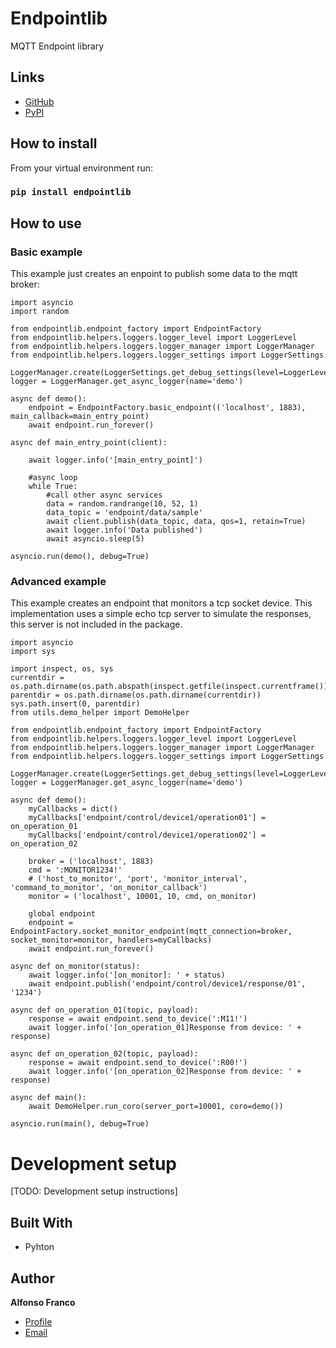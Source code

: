 <h1 align="left">Endpointlib</h1>

<p align="left">MQTT Endpoint library</p>

## Links

- [GitHub](https://github.com/afranco-astro/endpoint-lib "GitHub Repository")
- [PyPI](https://pypi.org/project/endpointlib "PyPI Project")

## How to install

From your virtual environment run:

### `pip install endpointlib`

## How to use

### Basic example

This example just creates an enpoint to publish some data to the mqtt broker:

    import asyncio
    import random

    from endpointlib.endpoint_factory import EndpointFactory
    from endpointlib.helpers.loggers.logger_level import LoggerLevel
    from endpointlib.helpers.loggers.logger_manager import LoggerManager
    from endpointlib.helpers.loggers.logger_settings import LoggerSettings

    LoggerManager.create(LoggerSettings.get_debug_settings(level=LoggerLevel.INFO))
    logger = LoggerManager.get_async_logger(name='demo')

    async def demo():
        endpoint = EndpointFactory.basic_endpoint(('localhost', 1883), main_callback=main_entry_point)
        await endpoint.run_forever()

    async def main_entry_point(client):

        await logger.info('[main_entry_point]')

        #async loop
        while True:
            #call other async services
            data = random.randrange(10, 52, 1)
            data_topic = 'endpoint/data/sample'
            await client.publish(data_topic, data, qos=1, retain=True)
            await logger.info('Data published')
            await asyncio.sleep(5)

    asyncio.run(demo(), debug=True)

### Advanced example

This example creates an endpoint that monitors a tcp socket device. This implementation uses a simple echo tcp server to simulate the responses, this server is not included in the package.

    import asyncio
    import sys

    import inspect, os, sys
    currentdir = os.path.dirname(os.path.abspath(inspect.getfile(inspect.currentframe())))
    parentdir = os.path.dirname(os.path.dirname(currentdir))
    sys.path.insert(0, parentdir)
    from utils.demo_helper import DemoHelper

    from endpointlib.endpoint_factory import EndpointFactory
    from endpointlib.helpers.loggers.logger_level import LoggerLevel
    from endpointlib.helpers.loggers.logger_manager import LoggerManager
    from endpointlib.helpers.loggers.logger_settings import LoggerSettings

    LoggerManager.create(LoggerSettings.get_debug_settings(level=LoggerLevel.INFO))
    logger = LoggerManager.get_async_logger(name='demo')

    async def demo():
        myCallbacks = dict()
        myCallbacks['endpoint/control/device1/operation01'] = on_operation_01
        myCallbacks['endpoint/control/device1/operation02'] = on_operation_02

        broker = ('localhost', 1883)
        cmd = ':MONITOR1234!'
        # ('host_to_monitor', 'port', 'monitor_interval', 'command_to_monitor', 'on_monitor_callback')
        monitor = ('localhost', 10001, 10, cmd, on_monitor)

        global endpoint
        endpoint = EndpointFactory.socket_monitor_endpoint(mqtt_connection=broker, socket_monitor=monitor, handlers=myCallbacks)
        await endpoint.run_forever()

    async def on_monitor(status):
        await logger.info('[on_monitor]: ' + status)
        await endpoint.publish('endpoint/control/device1/response/01', '1234')

    async def on_operation_01(topic, payload):
        response = await endpoint.send_to_device(':M11!')
        await logger.info('[on_operation_01]Response from device: ' + response)

    async def on_operation_02(topic, payload):
        response = await endpoint.send_to_device(':R00!')
        await logger.info('[on_operation_02]Response from device: ' + response)

    async def main():
        await DemoHelper.run_coro(server_port=10001, coro=demo())

    asyncio.run(main(), debug=True)
 
# Development setup

[TODO: Development setup instructions]

## Built With

- Pyhton

## Author

**Alfonso Franco**

- [Profile](https://github.com/afranco-astro "Alfonso Franco")
- [Email](mailto:afranco@astro.unam.mx)
